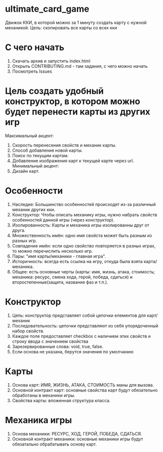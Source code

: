 # ultimate_card_game
Движок ККИ, в которой можно за 1 минуту создать карту с нужной механикой. Цель: скопировать все карты со всех кки

# С чего начать
1. Скачать архив и запустить index.html
2. Открыть CONTRIBUTING.md - там задания, с чего можно начать
3. Посмотреть Issues

# Цель создать удобный конструктор, в котором можно будет перенести карты из других игр
Максимальный акцент:
1. Скорость перенесения свойств и механик карты.
2. Способ добавления новой карты.
3. Поиск по текущим картам.
4. Добавление изображения карт к текущей карте через url.
Минимальный акцент:
1. Дизайн карт.



# Особенности
1. Наследие: Большинство особенностей происходят из-за различный механик других кки.
2. Конструктор: Чтобы описать механику игры, нужно набрать свойств особенностей данной игры (через конструктор).
3. Изолированность: Карты и механика игры изолированны друг от друга.
4. Множественность имён: одно имя свойста может быть разным из разных игр.
5. Совпадение имён: если одно свойство повторяется в разных играх, то можно перечислить несколько игр.
6. Пары: "имя карты/механики - главная игра". 
7. Историчность: всегда есть ссылка на игру, откуда была взята карта/механика.
8. Общее: есть основные черты (карты: имя, жизнь, атака, стоимость; механика: ресурс, смена хода, герой, победа, сдаться) и второстепенные(защита, название фаз и т.п.).


# Конструктор
1. Цепь: конструктор представляет собой цепочки елементов для карт/механик
2. Последовательность: цепочки представляют из себя упорядоченный набор свойств.
4. Каждое поле предоставляет checkbox с наличием этих свойств и строку ввода с значением свойства
3. Зарезервированные слова: void, true, false.
5. Если основа не указана, берутся значения по умолчанию

# Карты
1. Основа карт: ИМЯ, ЖИЗНЬ, АТАКА, СТОИМОСТЬ маны для вызова.
2. Основной контракт карт: основные свойства карт будут обязательно обработаны в механики игры.
3. Свойства карты: вложенная структура класса.

# Механика игры
1. Основа механики: РЕСУРС, ХОД, ГЕРОЙ, ПОБЕДА, СДАТЬСЯ.
2. Основной контракт механики: основные механики игры будут обязатально обрабатывать основу карт.
